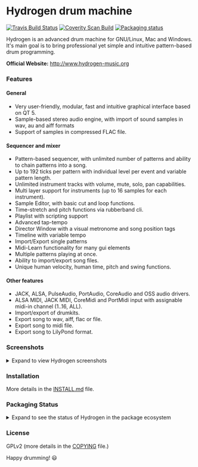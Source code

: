# Hydrogen drum machine

[![Travis Build Status](https://travis-ci.org/hydrogen-music/hydrogen.svg?branch=master)](https://travis-ci.org/hydrogen-music/hydrogen)
[![Coverity Scan Build](https://scan.coverity.com/projects/2965/badge.svg?flat=1)](https://scan.coverity.com/projects/2965)
[![Packaging status](https://repology.org/badge/tiny-repos/hydrogen.svg)](https://repology.org/project/hydrogen/versions)

Hydrogen is an advanced drum machine for GNU/Linux, Mac and Windows.
It's main goal is to bring professional yet simple and intuitive pattern-based drum programming.

**Official Website:** http://www.hydrogen-music.org

### Features

#### General

 * Very user-friendly, modular, fast and intuitive graphical interface based on QT 5.
 * Sample-based stereo audio engine, with import of sound samples in wav, au and aiff formats 
 * Support of samples in compressed FLAC file.

#### Sequencer and mixer

 * Pattern-based sequencer, with unlimited number of patterns and ability to chain patterns into a song.
 * Up to 192 ticks per pattern with individual level per event and variable pattern length.
 * Unlimited instrument tracks with volume, mute, solo, pan capabilities.
 * Multi layer support for instruments (up to 16 samples for each instrument).
 * Sample Editor, with basic cut and loop functions. 
 * Time-stretch and pitch functions via rubberband cli.
 * Playlist with scripting support
 * Advanced tap-tempo
 * Director Window with a visual metronome and song position tags
 * Timeline with variable tempo
 * Import/Export single patterns
 * Midi-Learn functionality for many gui elements
 * Multiple patterns playing at once.
 * Ability to import/export song files.
 * Unique human velocity, human time, pitch and swing functions.

#### Other features
 
* JACK, ALSA, PulseAudio, PortAudio, CoreAudio and OSS audio drivers.
* ALSA MIDI, JACK MIDI, CoreMidi and PortMidi input with assignable midi-in channel (1..16, ALL).
* Import/export of drumkits.
* Export song to wav, aiff, flac or file.
* Export song to midi file.
* Export song to LilyPond format.

### Screenshots
<details>
  <summary>Expand to view Hydrogen screenshots</summary>

#### Hydrogen Main Window
![main-window][screenshot1]

#### Hydrogen File Browser
![audio-filebrowser][screenshot2]

#### Hydrogen Sample Editor
![sample-editor][screenshot3]

#### Hydrogen Sound Library
![soundlibrary][screenshot4]

[screenshot1]: http://hydrogen-music.org/images/screenshots/main-window.png
[screenshot2]: http://hydrogen-music.org/images/screenshots/audio-filebrowser.png
[screenshot3]: http://hydrogen-music.org/images/screenshots/sample-editor.png
[screenshot4]: http://hydrogen-music.org/images/screenshots/soundlibrary.png

</details>

### Installation
More details in the [INSTALL.md](INSTALL.md) file.

### Packaging Status
<details>
  <summary>Expand to see the status of Hydrogen in the package ecosystem</summary>
  
  [![Packaging status](https://repology.org/badge/vertical-allrepos/hydrogen.svg?header=Hydrogen)](https://repology.org/project/hydrogen/versions)

</details>

### License
GPLv2 (more details in the [COPYING](./COPYING) file.)

Happy drumming!  :smiley:
